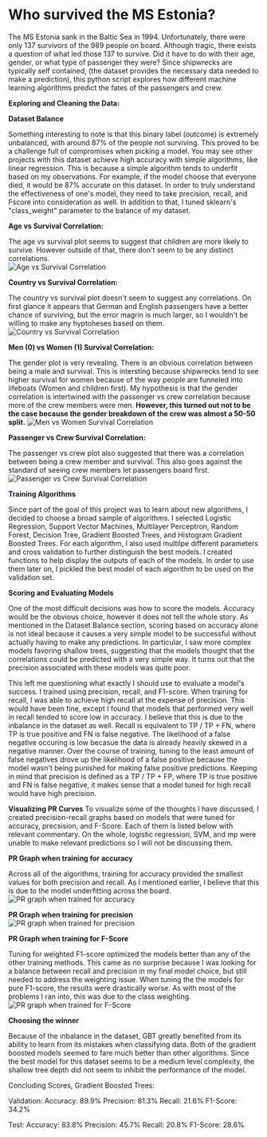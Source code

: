 # Who survived the MS Estonia?

The MS Estonia sank in the Baltic Sea in 1994. Unfortunately, there were only 137 survivors of the 989 people on board.
Although tragic, there exists a question of what led those 137 to survive. Did it have to do with their age, gender, or what type of passenger they were? Since shipwrecks are typically self contained, (the dataset provides the necessary data needed to make a prediction), this python script explores how different machine learning algorithms predict the fates of the passengers and crew.

**Exploring and Cleaning the Data:**

**Dataset Balance**

Something interesting to note is that this binary label (outcome) is extremely unbalanced, with around 87% of the people not surviving. This proved to be a challenge full of compromises when picking a model. You may see other projects with this dataset achieve high accuracy with simple algorithms, like linear regression. This is because a simple algorithm tends to underfit based on my observations. For example, if the model choose that everyone died, it would be 87% accurate on this dataset. In order to truly understand the effectiveness of one's model, they need to take precision, recall, and Fscore into consideration as well. In addition to that, I tuned sklearn's "class_weight" parameter to the balance of my dataset. 

**Age vs Survival Correlation:**

The age vs survival plot seems to suggest that children are more likely to survive. However outside of that, there don't seem to be any distinct correlations.  
![Age vs Survival Correlation](images/Age.png)

**Country vs Survival Correlation:**

The country vs survival plot doesn't seem to suggest any correlations. On first glance it appears that German and English passengers have a better chance of surviving, but the error magrin is much larger, so I wouldn't be willing to make any hyptoheses based on them.
![Country vs Survival Correlation](images/country_survival.png)

**Men (0) vs Women (1) Survival Correlation:**

The gender plot is very revealing. There is an obvious correlation between being a male and survival. This is intersting because shipwrecks tend to see higher survival for women because of the way people are funneled into lifeboats (Women and children first). My hypothesis is that the gender correlation is intertwined with the passenger vs crew correlation because more of the crew members were men. **However, this turned out not to be the case because the gender breakdown of the crew was almost a 50-50 split.**
![Men vs Women Survival Correlation](images/Men_0_Women_1.png)

**Passenger vs Crew Survival Correlation:**

The passenger vs crew plot also suggested that there was a correlation between being a crew member and survival. This also goes against the standard of seeing crew members let passengers board first. 
![Passenger vs Crew Survival Correlation](images/Passenger_Crew.png)

**Training Algorithms**

Since part of the goal of this project was to learn about new algorithms, I decided to choose a broad sample of algorithms. I selected Logistic Regression, Support Vector Machines, Multilayer Perceptron, Random Forest, Decision Tree, Gradient Boosted Trees, and Histogram Gradient Boosted Trees. For each algorithm, I also used multilpe different parameters and cross validation to further distinguish the best models. I created functions to help display the outputs of each of the models. In order to use them later on, I pickled the best model of each algorithm to be used on the validation set. 

**Scoring and Evaluating Models**

One of the most difficult decisions was how to score the models. Accuracy would be the obvious choice, however it does not tell the whole story. As mentioned in the Dataset Balance section, scoring based on accuracy alone is not ideal because it causes a very simple model to be successful without actually having to make any predictions. In particular, I saw more complex models favoring shallow trees, suggesting that the models thought that the correlations could be predicted with a very simple way. It turns out that the precision associated with these models was quite poor.

This left me questioning what exactly I should use to evaluate a model's success. I trained using precision, recall, and F1-score. When training for recall, I was able to achieve high recall at the expense of precision. This would have been fine, except I found that models that performed very well in recall tended to score low in accuracy. I believe that this is due to the inbalance in the dataset as well. Recall is equivalent to TP / TP + FN, where TP is true positive and FN is false negative. The likelihood of a false negative occuring is low becasue the data is already heavily skewed in a negative manner. Over the course of training, tuning to the least amount of false negatives drove up the likelihood of a false positive because the model wasn't being punished for making false positive predictions. Keeping in mind that precision is defined as a TP / TP + FP, where TP is true positive and FN is false negative, it makes sense that a model tuned for high recall would have high precision.

**Visualizing PR Curves**
To visualize some of the thoughts I have discussed, I created precision-recall graphs based on models that were tuned for accuracy, precsision, and F-Score. Each of them is listed below with relevant commentary. On the whole, logistic regression, SVM, and mp were unable to make relevant predictions so I will not be discussing them. 

**PR Graph when training for accuracy**

Across all of the algorithms, training for accuracy provided the smallest values for both precision and recall. As I mentioned earlier, I believe that this is due to the model underfitting across the board.  
![PR graph when trained for accuracy](images/PR_Graph_accuracy_training.png)

**PR Graph when training for precision**
![PR graph when trained for precision](images/PR_Graph_Precision_training.png)

**PR Graph when training for F-Score**

Tuning for weighted F1-score optimized the models better than any of the other training methods. This came as no surprise because I was looking for a balance between recall and precision in my final model choice, but still needed to address the weighting issue. When tuning the the models for pure F1-score, the results were drastically worse. As with most of the problems I ran into, this was due to the class weighting. 
![PR graph when trained for F-Score](images/PR_Graph_weighted_f1.png)

**Choosing the winner**

Because of the inbalance in the dataset, GBT greatly benefited from its ability to learn from its mistakes when classifying data. Both of the gradient boosted models seemed to fare much better than other algorithms. Since the best model for this dataset seems to be a medium level complexity, the shallow tree depth did not seem to inhibit the performance of the model. 

Concluding Scores, Gradient Boosted Trees:

Validation: 
  Accuracy: 89.9%
  Precision: 81.3%
  Recall: 21.6%
  F1-Score: 34.2%
  
Test: 
  Accuracy: 83.8%
  Precision: 45.7%
  Recall: 20.8%
  F1-Score: 28.6%

